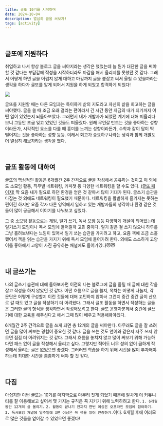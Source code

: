 ```yaml
---
title: 글또 10기를 시작하며
date: 2024-10-04
description: 열심히 글을 써보자!
tags: [activity]
---
```


<br/>

## 글또에 지원하다

취업하고 나서 항상 블로그 글을 써야지라는 생각은 했었는데 늘 뭔가 대단한 글을 써야 할 것 같다는 부담감에 작성을 시작하더라도 마감을 해서 올리지를 못했던 것 같다. 그래서 어떻게 하면 글을 어렵지 않게 대하고 마감까지 글을 붙잡고 써서 올릴 수 있을까라는 생각을 하다가 글또를 알게 되어서 지원을 하게 되었고 합격하게 되었다!

![](https://velog.velcdn.com/images/parkseridev/post/f561d9bb-5125-4c8e-96cc-124281364811/image.png)

글또를 지원할 때는 다른 모임과는 특이하게 삶의 지도라고 자신의 삶을 회고하는 글을 써야했다. 글을 쓸 때 조금 오래 걸리는 편이라서 긴 시간 동안 지금의 내가 되기까지 어떤 일이 있었는지 되돌아보았다. 그러면서 내가 개발자가 되었던 계기에 대해 떠올리다보니 그동안 조금 잊고 있었던 것들도 떠올랐다. 원래 무언갈 만드는 것을 좋아하는 성향이라든가, 시각적인 요소를 다룰 때 흥미를 느끼는 성향이라든가, 수학과 같이 답이 딱 떨어지는 것을 좋아하는 성향 등등. 이래서 회고가 중요하구나라는 생각과 함께 개발도 더 열심히 해보자라는 생각을 했다.

<br/>

## 글또 활동에 대하여

글또의 핵심적인 활동은 6개월간 2주 간격으로 글을 작성해서 공유하는 것이고 이 외에도 소모임 활동, 직무별 네트워킹, 커피챗 등 다양한 네트워킹을 할 수도 있다. [(글또 페이지)](https://zzsza.notion.site/ac5b18a482fb4df497d4e8257ad4d516) 딱 요즘 내가 필요로 하던 환경을 얻은 것 같아서 많이 기대가 된다. 글쓰기 습관을 다잡는 것 외에도 네트워킹이 필요했기 때문이다. 네트워킹을 활발하게 즐기지는 못하는 편이긴 하지만 요즘 각자 다른 영역에서 일하고 있는 개발자들의 생각이나 환경 같은 것들이 많이 궁금해서 이야기를 나눠보고 싶었다.

그 중 소모임 활동으로는 게임, 일기 쓰기, 독서 모임 등등 다양하게 개설이 되어있는데 일기쓰기 모임이나 독서 모임에 들어갈까 고민 중이다. 일기 같은 걸 쓰지 않으니 하루를 그냥 흘려보낸다는 느낌이 있어서 일기 쓰는 습관을 가지려고 하고, 요즘 책에 조금 소홀했어서 책을 읽는 습관을 가지기 위해 독서 모임에 들어가려 한다. 외에도 소소하게 고양이를 좋아해서 고양이 사진 공유하는 채널에도 들어가있다😻😻

<br/>

## 내 글쓰기는

나의 글쓰기 습관에 대해 돌아보자면 이전의 나는 블로그에 글을 올릴 때 글에 대한 각을 잡고 작성을 하지 않았던 것 같다. 어떤 흐름으로 글을 쓸지, 목차는 어떻게 나눌지, 각 문단은 어떻게 구성할지 이런 것들에 대해 고민하지 않아서 그런지 중간 중간 글이 산으로 갈 때도 있고 글을 작성하기 더 어려웠다. 그래서 글또 활동을 하면서 작성하는 글들은 그러한 글의 형식을 생각하면서 작성해보려고 한다. 글또 운영자분께서 중간에 글쓰기에 대한 교육을 해주신다고 해서 그때 많이 배우고 적용해봐야겠다.

6개월간 2주 간격으로 글을 쓰게 되면 총 12개의 글을 써야한다. 아무래도 글을 잘 쓰려면 글을 많이 써보는 경험이 중요한 것 같다. 글을 쓰는 것도 언어와 같은지 자주 쓰지 않으면 점점 더 어려워지는 것 같다. 그래서 흐름을 놓치지 않고 많이 써보기 위해 가능하다면 패스 없이 글을 작성해서 올리고 싶다. 그렇지만 적어도 너무 성의 없이 급하게 작성해서 올리는 글은 없었으면 좋겠다. 그러러면 학습을 하기 위해 시간을 많이 투자해야 하는데 최대한 시간을 촘촘하게 써야 할 것 같다.

<br/>

## 다짐

아쉽지만 이번 글또는 10기를 마지막으로 마무리 짓게 되었기 때문에 알차게 이 커뮤니티를 잘 이용해보고 싶어서 몇 가지는 규칙은 꼭 지키기 위해 노력하려고 한다. `1. 6개월 동안 12개의 글 올리기.` `2. 활동이 끝나기 전까지 한번 이상은 오프라인 모임에 참여하기.` `3. 독서모임 채널에 일주일에 3번 이상은 꼭 책을 읽어 인증하기.`이다. 6개월 후에 여러모로 많은 것들을 얻어갈 수 있었으면 좋겠다!
